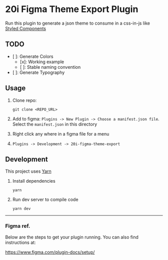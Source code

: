 # 20i Figma Theme Export Plugin

Run this plugin to generate a json theme to consume in a css-in-js like [Styled Components](https://styled-components.com/)

## TODO

-   [ ]: Generate Colors
    -   [x]: Working example
    -   [ ]: Stable naming convention
-   [ ]: Generate Typography

## Usage

1. Clone repo:

    ```
    git clone <REPO_URL>
    ```

1. Add to figma: `Plugins -> New Plugin -> Choose a manifest.json file`. Select the `manifest.json` in this directory
1. Right click any where in a figma file for a menu
1. `Plugins -> Development -> 20i-figma-theme-export`

## Development

This project uses [Yarn](https://yarnpkg.com/)

1. Install dependencies
    ```
    yarn
    ```
1. Run dev server to compile code
    ```
    yarn dev
    ```

---

### Figma ref.

Below are the steps to get your plugin running. You can also find instructions at:

https://www.figma.com/plugin-docs/setup/
